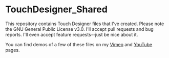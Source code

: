 # TouchDesigner_Shared
This repository contains Touch Designer files that I've created. Please note the GNU General Public License v3.0. I'll accept pull requests and bug reports. I'll even accept feature requests--just be nice about it.

You can find demos of a few of these files on my [Vimeo](http://vimeo.com/davidbraun) and [YouTube](https://www.youtube.com/channel/UCkDwJxKzQocvGhQOCTQi70w) pages.